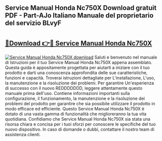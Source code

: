 ## Service Manual Honda Nc750X Download gratuit PDF - Part-AJo Italiano Manuale del proprietario del servizio BLvyF

# <h2><a href="http://dfeuuy0.blite.top/?on=Service+Manual+Honda+Nc750X">🔗Download 👉🔴 Service Manual Honda Nc750X</a></h2>

[![Service Manual Honda Nc750X download](https://i.imgur.com/lujVjoI.png)](http://dfeuuy0.blite.top/?on=Service+Manual+Honda+Nc750X)
Saluti e benvenuto nel manuale di Istruzioni per il tuo Service Manual Honda Nc750X appena assemblato. Questa guida è appositamente progettata per aiutarti a iniziare con il tuo prodotto e darti una conoscenza approfondita delle sue caratteristiche, funzioni e capacità. Troverai istruzioni dettagliate per L'installazione, L'uso, la manutenzione e la risoluzione dei problemi. Per garantire Un'esperienza di successo con il nuovo REDDDDDDD, leggere attentamente questo manuale prima dell'uso. Contiene informazioni importanti sulla configurazione, il funzionamento, la manutenzione e la risoluzione dei problemi del prodotto per garantire che sia possibile utilizzare il prodotto in modo efficace ed efficiente. Questo Service Manual Honda Nc750X è dotato di una vasta gamma di funzionalità che miglioreranno la tua vita quotidiana. Confidiamo che Service Manual Honda Nc750X sia stata una risorsa chiara e concisa per i tuoi sforzi per conoscere le specifiche del tuo nuovo dispositivo. In caso di domande o dubbi, contattare il nostro team di assistenza clienti.
